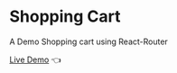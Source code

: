 # Shopping Cart

A Demo Shopping cart using React-Router

[Live Demo](https://marloBarksdale.github.io/shopping-cart/) :point_left:
